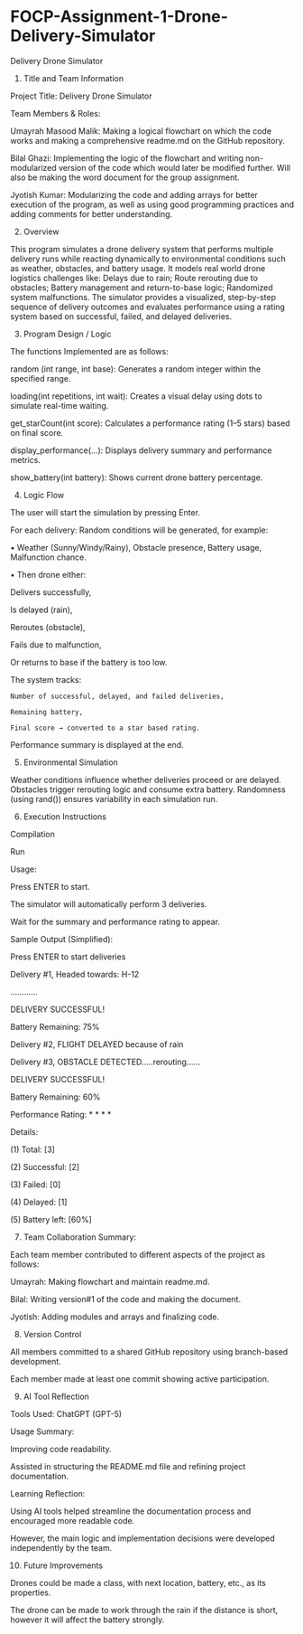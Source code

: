 # FOCP-Assignment-1-Drone-Delivery-Simulator
Delivery Drone Simulator

1.	Title and Team Information

   
Project Title: Delivery Drone Simulator 


Team Members & Roles:


Umayrah Masood Malik: Making a logical flowchart on which the code works and making a comprehensive readme.md on the GitHub repository.

Bilal Ghazi:  Implementing the logic of the flowchart and writing non-modularized version of the code which would later be modified further. Will also be making the word document for the group assignment.

Jyotish Kumar: Modularizing the code and adding arrays for better execution of the program, as well as using good programming practices and adding comments for better understanding.


2.	Overview

   
This program simulates a drone delivery system that performs multiple delivery runs while reacting dynamically to environmental conditions such as weather, obstacles, and battery usage. It models real world drone logistics challenges like:
Delays due to rain;
Route rerouting due to obstacles;
Battery management and return-to-base logic;
Randomized system malfunctions.
The simulator provides a visualized, step-by-step sequence of delivery outcomes and evaluates performance using a rating system based on successful, failed, and delayed deliveries.


3.	Program Design / Logic


 The functions Implemented are as follows:
 
  random (int range, int base): Generates a random integer within the specified range.

  loading(int repetitions, int wait): Creates a visual delay using dots to simulate real-time waiting.
  
  get_starCount(int score): Calculates a performance rating (1–5 stars) based on final score.
  
  display_performance(...): Displays delivery summary and performance metrics.
  
  show_battery(int battery): Shows current drone battery percentage.

  

4.	Logic Flow

   
The user will start the simulation by pressing Enter.

For each delivery: Random conditions will be generated, for example:

•	Weather (Sunny/Windy/Rainy), Obstacle presence, Battery usage, Malfunction chance.

•	Then drone either:

Delivers successfully,

Is delayed (rain),

Reroutes (obstacle),

Fails due to malfunction,

Or returns to base if the battery is too low.


The system tracks:

	Number of successful, delayed, and failed deliveries,
  
	Remaining battery,
  
	Final score → converted to a star based rating.
  
Performance summary is displayed at the end.


   


5.	Environmental Simulation
   
Weather conditions influence whether deliveries proceed or are delayed.
Obstacles trigger rerouting logic and consume extra battery.
Randomness (using rand()) ensures variability in each simulation run.

6.	Execution Instructions

Compilation
   
Run
   
Usage:
   
Press ENTER to start.

The simulator will automatically perform 3 deliveries.

Wait for the summary and performance rating to appear.

Sample Output (Simplified):

Press ENTER to start deliveries

Delivery #1, Headed towards: H-12

............

DELIVERY SUCCESSFUL!

Battery Remaining: 75%

Delivery #2, FLIGHT DELAYED because of rain

Delivery #3, OBSTACLE DETECTED.....rerouting......

DELIVERY SUCCESSFUL!

Battery Remaining: 60%


Performance Rating: * * * *

Details:

(1) Total: [3]

(2) Successful: [2]

(3) Failed: [0]

(4) Delayed: [1]

(5) Battery left: [60%]




7. Team Collaboration Summary:
   
Each team member contributed to different aspects of the project as follows:

Umayrah: Making flowchart and maintain readme.md.

Bilal: Writing version#1 of the code and making the document.

Jyotish: Adding modules and arrays and finalizing code.


8. Version Control

   
All members committed to a shared GitHub repository using branch-based development.

Each member made at least one commit showing active participation.

9. AI Tool Reflection
    
Tools Used: ChatGPT (GPT-5)

Usage Summary:

Improving code readability.

Assisted in structuring the README.md file and refining project documentation.

Learning Reflection:

Using AI tools helped streamline the documentation process and encouraged more readable code.

However, the main logic and implementation decisions were developed independently by the team.


10. Future Improvements

    
  Drones could be made a class, with next location, battery, etc., as its properties.
  
  The drone can be made to work through the rain if the distance is short, however it will affect the battery strongly.
  
